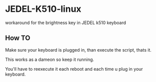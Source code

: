 # JEDEL-K510-linux
workaround for the brightness key in JEDEL k510 keyboard

## How TO
Make sure your keyboard is plugged in, than execute the script, thats it.

This works as a dameon so keep it running.

You'll have to reexecute it each reboot and each time u plug in your keyboard.

